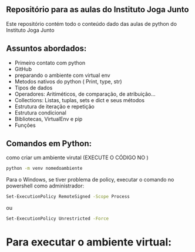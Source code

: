 ## Repositório para as aulas do Instituto Joga Junto

Este repositório contém todo o conteúdo dado das aulas de python do Instituto Joga Junto

## Assuntos abordados:

 - Primeiro contato com python
 - GitHub
 - preparando o ambiente com virtual env
 - Metodos nativos do python ( Print, type, str)
 - Tipos de dados 
 - Operadores: Aritiméticos, de comparação, de atribuição...
 - Collections: Listas, tuplas, sets e dict e seus métodos
 - Estrutura de iteração e repetição
 - Estrutura condicional 
 - Bibliotecas, VirtualEnv e pip
 - Funções

## Comandos em Python:

como criar um ambiente virutal
(EXECUTE O CÓDIGO NO )
```bash
python -m venv nomedoambiente
```

Para o Windows, se tiver problema de policy, executar o comando no powershell como administrador:
```bash
Set-ExecutionPolicy RemoteSigned -Scope Process
```
ou 
```bash
Set-ExecutionPolicy Unrestricted -Force
```

# Para executar o ambiente virtual:


